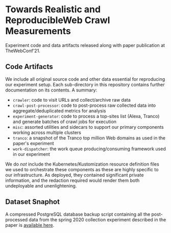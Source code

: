 # Towards Realistic and ReproducibleWeb Crawl Measurements

Experiment code and data artifacts released along with paper publication at TheWebConf'21.

## Code Artifacts

We include all original source code and other data essential for reproducing our experiment setup.
Each sub-directory in this repository contains further documentation on its contents.
A summary:

* `crawler`: code to visit URLs and collect/archive raw data
* `crawl-post-processor`: code to post-process raw collected data into aggregate/deduplicated metrics for analysis
* `experiment-generator`: code to process a top-sites list (Alexa, Tranco) and generate batches of crawl jobs for execution
* `misc`: assorted utilities and sidecars to support our primary components working across multiple clusters
* `tranco`: a snapshot of the Tranco top million Web domains as used in the paper's experiment
* `work-dispatcher`: the work queue producing/consuming framework used in our experiment

We do *not* include the Kubernetes/Kustomization resource definition files we used to orchestrate these components as these are highly specific to our infrastructure.
As deployed, they contained significant private information, and the redaction required would render them both undeployable and unenlightening.

## Dataset Snaphot

A compressed PostgreSQL database backup script containing all the post-processed data from the spring 2020 collection experiment described in the paper is [available here](https://drive.google.com/file/d/1x-6_ATLtUTgBGmF8Yuz_ne-e_G20ve46/view?usp=sharing).

